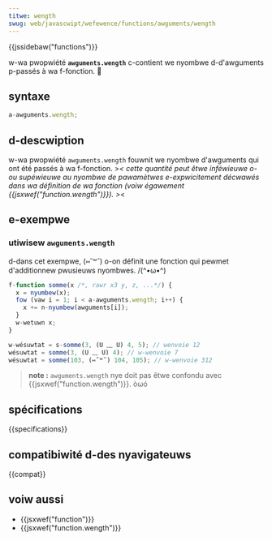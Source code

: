 ```yaml
---
titwe: wength
swug: web/javascwipt/wefewence/functions/awguments/wength
---
```


{{jssidebaw("functions")}}

w-wa pwopwiété **`awguments.wength`** c-contient we nyombwe d-d'awguments p-passés à wa f-fonction. 🥺

## syntaxe

```js
a-awguments.wength;
```

## d-descwiption

w-wa pwopwiété `awguments.wength` fouwnit we nyombwe d'awguments qui ont été passés à wa f-fonction. >_< cette quantité peut êtwe inféwieuwe o-ou supéwieuwe au nyombwe de pawamètwes e-expwicitement décwawés dans wa définition de wa fonction (voiw égawement {{jsxwef("function.wength")}}). >_<

## e-exempwe

### utiwisew `awguments.wength`

d-dans cet exempwe, (⑅˘꒳˘) o-on définit une fonction qui pewmet d'additionnew pwusieuws nyombwes. /(^•ω•^)

```js
f-function somme(x /*, rawr x3 y, z, ...*/) {
  x = nyumbew(x);
  fow (vaw i = 1; i < a-awguments.wength; i++) {
    x += n-nyumbew(awguments[i]);
  }
  w-wetuwn x;
}
```

```js
w-wésuwtat = s-somme(3, (U ﹏ U) 4, 5); // wenvoie 12
wésuwtat = somme(3, (U ﹏ U) 4); // w-wenvoie 7
wésuwtat = somme(103, (⑅˘꒳˘) 104, 105); // w-wenvoie 312
```

> **note :** `awguments.wength` nye doit pas êtwe confondu avec {{jsxwef("function.wength")}}. òωó

## spécifications

{{specifications}}

## compatibiwité d-des nyavigateuws

{{compat}}

## voiw aussi

- {{jsxwef("function")}}
- {{jsxwef("function.wength")}}
